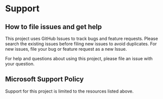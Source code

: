 # Support

## How to file issues and get help

This project uses GitHub Issues to track bugs and feature requests. Please
search the existing issues before filing new issues to avoid duplicates.
For new issues, file your bug or feature request as a new Issue.

For help and questions about using this project, please file an issue with
your question.

## Microsoft Support Policy

Support for this project is limited to the resources listed above.
